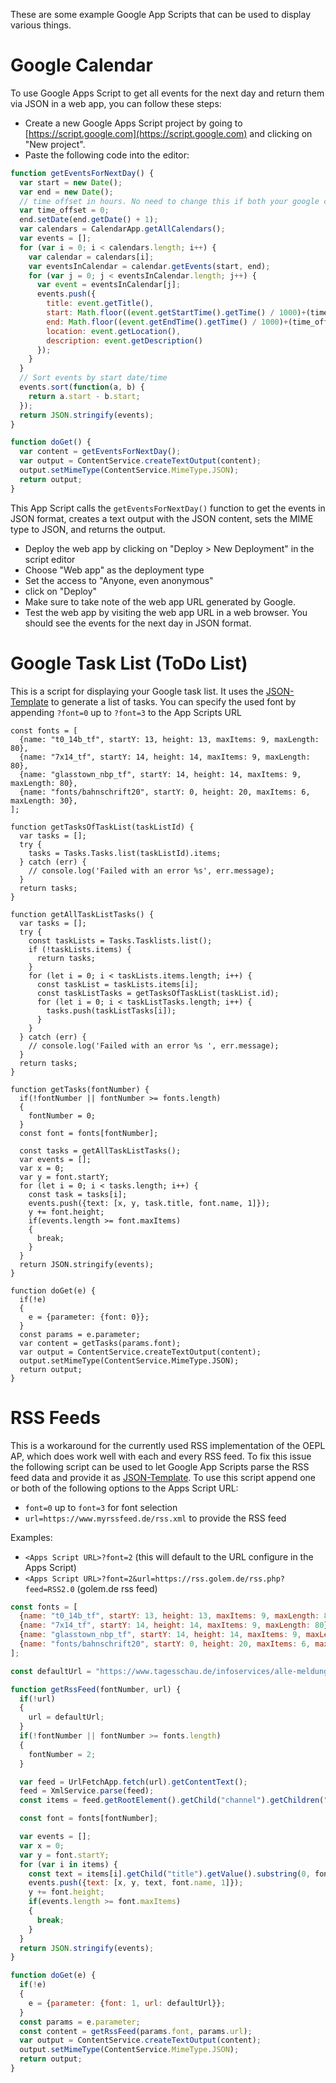These are some example Google App Scripts that can be used to display various things.

# Google Calendar
To use Google Apps Script to get all events for the next day and return them via JSON in a web app, you can follow these steps:
* Create a new Google Apps Script project by going to [https://script.google.com](https://script.google.com) and clicking on "New project".
* Paste the following code into the editor:
```js
function getEventsForNextDay() {
  var start = new Date();
  var end = new Date();
  // time offset in hours. No need to change this if both your google calendar and access point is set to the right time zone.
  var time_offset = 0;
  end.setDate(end.getDate() + 1);
  var calendars = CalendarApp.getAllCalendars();
  var events = [];
  for (var i = 0; i < calendars.length; i++) {
    var calendar = calendars[i];
    var eventsInCalendar = calendar.getEvents(start, end);
    for (var j = 0; j < eventsInCalendar.length; j++) {
      var event = eventsInCalendar[j];
      events.push({
        title: event.getTitle(),
        start: Math.floor((event.getStartTime().getTime() / 1000)+(time_offset*3600)),
        end: Math.floor((event.getEndTime().getTime() / 1000)+(time_offset*3600)),
        location: event.getLocation(),
        description: event.getDescription()
      });
    }
  }
  // Sort events by start date/time
  events.sort(function(a, b) {
    return a.start - b.start;
  });
  return JSON.stringify(events);
}

function doGet() {
  var content = getEventsForNextDay();
  var output = ContentService.createTextOutput(content);
  output.setMimeType(ContentService.MimeType.JSON);
  return output;
}
```
This App Script calls the `getEventsForNextDay()` function to get the events in JSON format, creates a text output with the JSON content, sets the MIME type to JSON, and returns the output.

* Deploy the web app by clicking on "Deploy > New Deployment" in the script editor
* Choose "Web app" as the deployment type
* Set the access to "Anyone, even anonymous"
* click on "Deploy"
* Make sure to take note of the web app URL generated by Google.
* Test the web app by visiting the web app URL in a web browser. You should see the events for the next day in JSON format.

# Google Task List (ToDo List)
This is a script for displaying your Google task list.
It uses the [JSON-Template](https://github.com/jjwbruijn/OpenEPaperLink/wiki/Json-template) to generate a list of tasks.
You can specify the used font by appending `?font=0` up to `?font=3` to the App Scripts URL

```
const fonts = [
  {name: "t0_14b_tf", startY: 13, height: 13, maxItems: 9, maxLength: 80},
  {name: "7x14_tf", startY: 14, height: 14, maxItems: 9, maxLength: 80},
  {name: "glasstown_nbp_tf", startY: 14, height: 14, maxItems: 9, maxLength: 80},
  {name: "fonts/bahnschrift20", startY: 0, height: 20, maxItems: 6, maxLength: 30},
];

function getTasksOfTaskList(taskListId) {
  var tasks = [];
  try {
    tasks = Tasks.Tasks.list(taskListId).items;
  } catch (err) {
    // console.log('Failed with an error %s', err.message);
  }
  return tasks;
}

function getAllTaskListTasks() {
  var tasks = [];
  try {
    const taskLists = Tasks.Tasklists.list();
    if (!taskLists.items) {
      return tasks;
    }
    for (let i = 0; i < taskLists.items.length; i++) {
      const taskList = taskLists.items[i];
      const taskListTasks = getTasksOfTaskList(taskList.id);
      for (let i = 0; i < taskListTasks.length; i++) {
        tasks.push(taskListTasks[i]);
      }
    }
  } catch (err) {
    // console.log('Failed with an error %s ', err.message);
  }
  return tasks;
}

function getTasks(fontNumber) {
  if(!fontNumber || fontNumber >= fonts.length)
  {
    fontNumber = 0;
  }
  const font = fonts[fontNumber];

  const tasks = getAllTaskListTasks();
  var events = [];
  var x = 0;
  var y = font.startY;
  for (let i = 0; i < tasks.length; i++) {
    const task = tasks[i];
    events.push({text: [x, y, task.title, font.name, 1]});
    y += font.height;
    if(events.length >= font.maxItems)
    {
      break;
    }
  }
  return JSON.stringify(events);
}

function doGet(e) {
  if(!e)
  {
    e = {parameter: {font: 0}};
  }
  const params = e.parameter;
  var content = getTasks(params.font);
  var output = ContentService.createTextOutput(content);
  output.setMimeType(ContentService.MimeType.JSON);
  return output;
}
```

# RSS Feeds
This is a workaround for the currently used RSS implementation of the OEPL AP, which does work well with each and every RSS feed.
To fix this issue the following script can be used to let Google App Scripts parse the RSS feed data and provide it as [JSON-Template](https://github.com/jjwbruijn/OpenEPaperLink/wiki/Json-template).
To use this script append one or both of the following options to the Apps Script URL:
* `font=0` up to `font=3` for font selection
* `url=https://www.myrssfeed.de/rss.xml` to provide the RSS feed

Examples:
* `<Apps Script URL>?font=2` (this will default to the URL configure in the Apps Script)
* `<Apps Script URL>?font=2&url=https://rss.golem.de/rss.php?feed=RSS2.0` (golem.de rss feed)

```js
const fonts = [
  {name: "t0_14b_tf", startY: 13, height: 13, maxItems: 9, maxLength: 80},
  {name: "7x14_tf", startY: 14, height: 14, maxItems: 9, maxLength: 80},
  {name: "glasstown_nbp_tf", startY: 14, height: 14, maxItems: 9, maxLength: 80},
  {name: "fonts/bahnschrift20", startY: 0, height: 20, maxItems: 6, maxLength: 30},
];

const defaultUrl = "https://www.tagesschau.de/infoservices/alle-meldungen-100~rss2.xml";

function getRssFeed(fontNumber, url) {
  if(!url)
  {
    url = defaultUrl;
  }
  if(!fontNumber || fontNumber >= fonts.length)
  {
    fontNumber = 2;
  }

  var feed = UrlFetchApp.fetch(url).getContentText();
  feed = XmlService.parse(feed);
  const items = feed.getRootElement().getChild("channel").getChildren("item");

  const font = fonts[fontNumber];

  var events = [];
  var x = 0;
  var y = font.startY;
  for (var i in items) {
    const text = items[i].getChild("title").getValue().substring(0, font.maxLength); 
    events.push({text: [x, y, text, font.name, 1]});
    y += font.height;
    if(events.length >= font.maxItems)
    {
      break;
    }
  }
  return JSON.stringify(events);
}

function doGet(e) {
  if(!e)
  {
    e = {parameter: {font: 1, url: defaultUrl}};
  }
  const params = e.parameter;
  const content = getRssFeed(params.font, params.url);
  var output = ContentService.createTextOutput(content);
  output.setMimeType(ContentService.MimeType.JSON);
  return output;
}
```